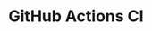 # GitHub Actions CI


















































































































































































































































































































































































































































































































































































































































































































































































































































































































































































































































































































































































































































































































































































































































































































































































































































































































































































































































































































































































































































































































































































































































































































































































































































































































































































































































































































































